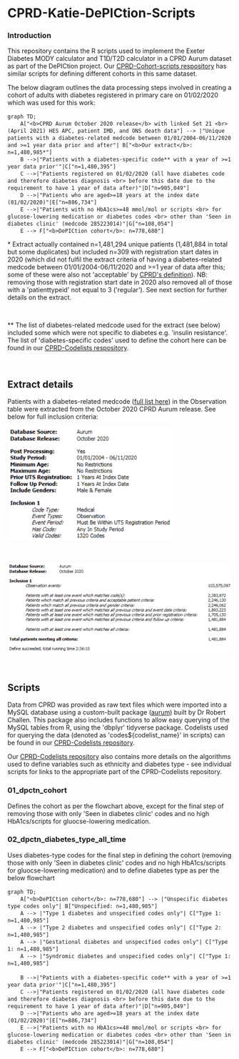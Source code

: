 # CPRD-Katie-DePICtion-Scripts

### Introduction

This repository contains the R scripts used to implement the Exeter Diabetes MODY calculator and T1D/T2D calculator in a CPRD Aurum dataset as part of the DePICtion project. Our [CPRD-Cohort-scripts respository](https://github.com/Exeter-Diabetes/CPRD-Cohort-scripts) has similar scripts for defining different cohorts in this same dataset.

The below diagram outlines the data processing steps involved in creating a cohort of adults with diabetes registered in primary care on 01/02/2020 which was used for this work:

```mermaid
graph TD;
    A["<b>CPRD Aurum October 2020 release</b> with linked Set 21 <br> (April 2021) HES APC, patient IMD, and ONS death data"] --> |"Unique patients with a diabetes-related medcode between 01/01/2004-06/11/2020 and >=1 year data prior and after"| B["<b>Our extract</b>: n=1,480,985*"]
    B -->|"Patients with a diabetes-specific code** with a year of >=1 year data prior'"|C["n=1,480,395"]
    C -->|"Patients registered on 01/02/2020 (all have diabetes code and therefore diabetes diagnosis <br> before this date due to the requirement to have 1 year of data after)"|D["n=905,049"]
    D -->|"Patients who are aged>=18 years at the index date (01/02/2020)"|E["n=886,734"]
    E -->|"Patients with no HbA1cs>=48 mmol/mol or scripts <br> for glucose-lowering medication or diabetes codes <br> other than 'Seen in diabetes clinic' (medcode 285223014)"|G["n=108,054"]
    E --> F["<b>DePICtion cohort</b>: n=778,680"]
```

\* Extract actually contained n=1,481,294 unique patients (1,481,884 in total but some duplicates) but included n=309 with registration start dates in 2020 (which did not fulfil the extract criteria of having a diabetes-related medcode between 01/01/2004-06/11/2020 and >=1 year of data after this; some of these were also not 'acceptable' by [CPRD's definition](https://cprd.com/sites/default/files/2023-02/CPRD%20Aurum%20Glossary%20Terms%20v2.pdf)). NB: removing those with registration start date in 2020 also removed all of those with a 'patienttypeid' not equal to 3 ('regular'). See next section for further details on the extract.

&nbsp;

\** The list of diabetes-related medcode used for the extract (see below) included some which were not specific to diabetes e.g. 'insulin resistance'. The list of 'diabetes-specific codes' used to define the cohort here can be found in our [CPRD-Codelists respository](https://github.com/Exeter-Diabetes/CPRD-Codelists/blob/main/Diabetes/exeter_medcodelist_all_diabetes.txt).

&nbsp;

## Extract details
Patients with a diabetes-related medcode ([full list here](https://github.com/Exeter-Diabetes/CPRD-Katie-MASTERMIND-Scripts/blob/main/Extract-details/diab_med_codes_2020.txt)) in the Observation table were extracted from the October 2020 CPRD Aurum release. See below for full inclusion criteria:

<img src="https://github.com/Exeter-Diabetes/CPRD-Cohort-scripts/blob/main/Extract-details/download_details1.PNG" width="370">

&nbsp;

<img src="https://github.com/Exeter-Diabetes/CPRD-Cohort-scripts/blob/main/Extract-details/download_details2.PNG" width="700">

&nbsp;


## Scripts

Data from CPRD was provided as raw text files which were imported into a MySQL database using a custom-built package ([aurum](https://github.com/Exeter-Diabetes/CPRD-analysis-package)) built by Dr Robert Challen. This package also includes functions to allow easy querying of the MySQL tables from R, using the 'dbplyr' tidyverse package. Codelists used for querying the data (denoted as 'codes${codelist_name}' in scripts) can be found in our [CPRD-Codelists repository](https://github.com/Exeter-Diabetes/CPRD-Codelists). 

Our [CPRD-Codelists repository](https://github.com/Exeter-Diabetes/CPRD-Codelists) also contains more details on the algorithms used to define variables such as ethnicity and diabetes type - see individual scripts for links to the appropriate part of the CPRD-Codelists repository.

### 01_dpctn_cohort
Defines the cohort as per the flowchart above, except for the final step of removing those with only 'Seen in diabetes clinic' codes and no high HbA1cs/scripts for gluocse-lowering medication.

### 02_dpctn_diabetes_type_all_time
Uses diabetes-type codes for the final step in defining the cohort (removing those with only 'Seen in diabetes clinic' codes and no high HbA1cs/scripts for gluocse-lowering medication) and to define diabetes type as per the below flowchart

```mermaid
graph TD;
    A["<b>DePICtion cohort</b>: n=778,680"] --> |"Unspecific diabetes type codes only"| B["Unspecified: n=1,480,985"]
    A --> |"Type 1 diabetes and unspecified codes only"| C["Type 1: n=1,480,985"]
    A --> |"Type 2 diabetes and unspecified codes only"| C["Type 2: n=1,480,985"]
    A --> |"Gestational diabetes and unspecified codes only"| C["Type 1: n=1,480,985"]
    A --> |"Syndromic diabetes and unspecified codes only"| C["Type 1: n=1,480,985"]
    
    B -->|"Patients with a diabetes-specific code** with a year of >=1 year data prior'"|C["n=1,480,395"]
    C -->|"Patients registered on 01/02/2020 (all have diabetes code and therefore diabetes diagnosis <br> before this date due to the requirement to have 1 year of data after)"|D["n=905,049"]
    D -->|"Patients who are aged>=18 years at the index date (01/02/2020)"|E["n=886,734"]
    E -->|"Patients with no HbA1cs>=48 mmol/mol or scripts <br> for glucose-lowering medication or diabetes codes <br> other than 'Seen in diabetes clinic' (medcode 285223014)"|G["n=108,054"]
    E --> F["<b>DePICtion cohort</b>: n=778,680"]
```







